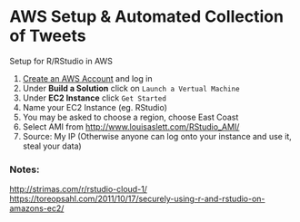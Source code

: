 # AWS Setup & Automated Collection of Tweets
Setup for R/RStudio in AWS

1. [Create an AWS Account](https://aws.amazon.com/) and log in  
2. Under **Build a Solution** click on `Launch a Vertual Machine`  
3. Under **EC2 Instance** click `Get Started`  
4. Name your EC2 Instance (eg. RStudio)  
5. You may be asked to choose a region, choose East Coast
6. Select AMI from http://www.louisaslett.com/RStudio_AMI/
7. Source: My IP (Otherwise anyone can log onto your instance and use it, steal your data)

### Notes:  
http://strimas.com/r/rstudio-cloud-1/  
https://toreopsahl.com/2011/10/17/securely-using-r-and-rstudio-on-amazons-ec2/  
